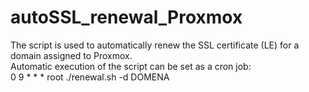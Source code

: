 # autoSSL_renewal_Proxmox
The script is used to automatically renew the SSL certificate (LE) for a domain assigned to Proxmox. \
Automatic execution of the script can be set as a cron job: \
0 9 * * * root ./renewal.sh -d DOMENA
